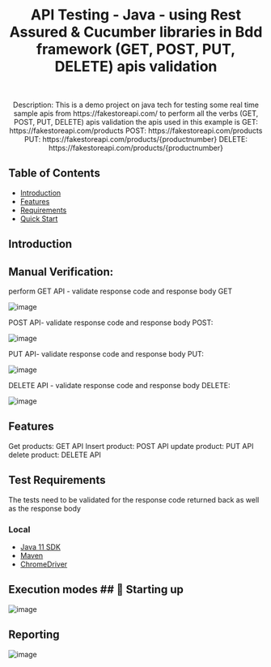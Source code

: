 <h1 align="center"> API Testing - Java - using Rest Assured & Cucumber libraries in Bdd framework (GET, POST, PUT, DELETE) apis validation  </h1> <br>

<p align="center">
  Description: This is a demo project on java tech for testing some real time sample apis from https://fakestoreapi.com/ to perform all the verbs (GET, POST, PUT, DELETE) apis validation
 the apis used in this example is 
 GET: https://fakestoreapi.com/products
POST: https://fakestoreapi.com/products
PUT: https://fakestoreapi.com/products/{productnumber}
DELETE: https://fakestoreapi.com/products/{productnumber}
</p>


## Table of Contents

- [Introduction](#introduction)
- [Features](#features)
- [Requirements](#requirements)
- [Quick Start](#quick-start)


## Introduction

## Manual Verification:

perform GET API - validate response code and response body
GET

![image](https://github.com/user-attachments/assets/86fdd49b-899c-4d67-9e70-14ef5619fbf7)


POST API- validate response code and response body
POST:

![image](https://github.com/user-attachments/assets/88e9aa69-41a3-43a0-b826-4969c058a359)


PUT API- validate response code and response body
PUT:

![image](https://github.com/user-attachments/assets/92086752-87a6-465f-8285-ca56633300b2)


DELETE API - validate response code and response body
DELETE:

![image](https://github.com/user-attachments/assets/5a2efe21-fe6b-4913-b349-432681cc5944)



## Features
Get products: GET API
Insert product: POST API
update product: PUT API
delete product: DELETE API


## Test Requirements
The tests need to be validated for the response code returned back as well as the response body


### Local
* [Java 11 SDK](https://www.oracle.com/au/java/technologies/javase/jdk11-archive-downloads.html)
* [Maven](https://maven.apache.org/download.cgi)
* [ChromeDriver](https://chromedriver.chromium.org/downloads)



## Execution modes ## 🤖 Starting up

![image](https://github.com/user-attachments/assets/a41b8bbf-f296-4e38-a76c-8285f0824524)


## Reporting

![image](https://github.com/user-attachments/assets/2579e1b1-40aa-4479-adb1-defe46723c8c)
